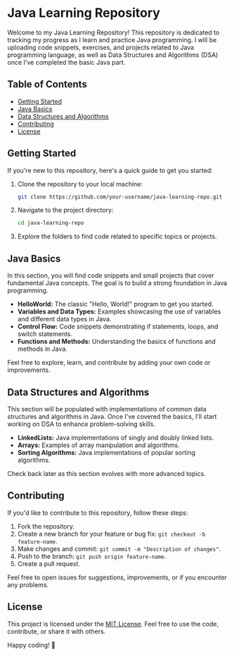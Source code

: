 # Java Learning Repository

Welcome to my Java Learning Repository! This repository is dedicated to tracking my progress as I learn and practice Java programming. I will be uploading code snippets, exercises, and projects related to Java programming language, as well as Data Structures and Algorithms (DSA) once I've completed the basic Java part.

## Table of Contents

- [Getting Started](#getting-started)
- [Java Basics](#java-basics)
- [Data Structures and Algorithms](#data-structures-and-algorithms)
- [Contributing](#contributing)
- [License](#license)

## Getting Started

If you're new to this repository, here's a quick guide to get you started:

1. Clone the repository to your local machine:

   ```bash
   git clone https://github.com/your-username/java-learning-repo.git
   ```

2. Navigate to the project directory:

   ```bash
   cd java-learning-repo
   ```

3. Explore the folders to find code related to specific topics or projects.

## Java Basics

In this section, you will find code snippets and small projects that cover fundamental Java concepts. The goal is to build a strong foundation in Java programming.

- **HelloWorld:** The classic "Hello, World!" program to get you started.
- **Variables and Data Types:** Examples showcasing the use of variables and different data types in Java.
- **Control Flow:** Code snippets demonstrating if statements, loops, and switch statements.
- **Functions and Methods:** Understanding the basics of functions and methods in Java.

Feel free to explore, learn, and contribute by adding your own code or improvements.

## Data Structures and Algorithms

This section will be populated with implementations of common data structures and algorithms in Java. Once I've covered the basics, I'll start working on DSA to enhance problem-solving skills.

- **LinkedLists:** Java implementations of singly and doubly linked lists.
- **Arrays:** Examples of array manipulation and algorithms.
- **Sorting Algorithms:** Java implementations of popular sorting algorithms.

Check back later as this section evolves with more advanced topics.

## Contributing

If you'd like to contribute to this repository, follow these steps:

1. Fork the repository.
2. Create a new branch for your feature or bug fix: `git checkout -b feature-name`.
3. Make changes and commit: `git commit -m "Description of changes"`.
4. Push to the branch: `git push origin feature-name`.
5. Create a pull request.

Feel free to open issues for suggestions, improvements, or if you encounter any problems.

## License

This project is licensed under the [MIT License](LICENSE). Feel free to use the code, contribute, or share it with others.

Happy coding! 🚀